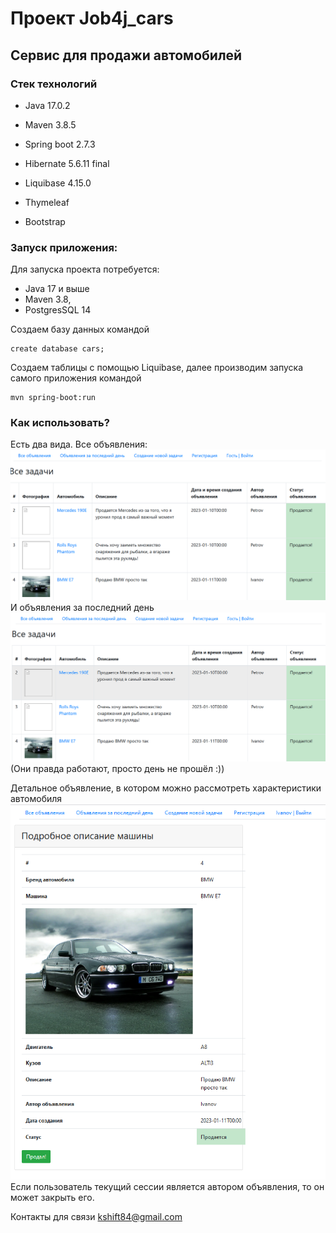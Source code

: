 # Проект Job4j_cars
## Сервис для продажи автомобилей
### Стек технологий 
- Java 17.0.2
- Maven 3.8.5
- Spring boot 2.7.3

- Hibernate 5.6.11 final
- Liquibase 4.15.0
- Thymeleaf
- Bootstrap

### Запуск приложения:

Для запуска проекта потребуется:
- Java 17 и выше
- Maven 3.8,
- PostgresSQL 14

Создаем базу данных командой
```shell
create database cars;
```
Создаем таблицы с помощью Liquibase, далее производим запуска самого приложения командой
```shell
mvn spring-boot:run
```

### Как использовать? 
Есть два вида. Все объявления:
![](image/AllPosts.png)
И объявления за последний день
![](image/LastDay.png)
(Они правда работают, просто день не прошёл :))

Детальное объявление, в котором можно рассмотреть характеристики автомобиля
![](image/Detail.png)
Если пользователь текущий сессии является автором объявления, то он может закрыть его.

Контакты для связи kshift84@gmail.com